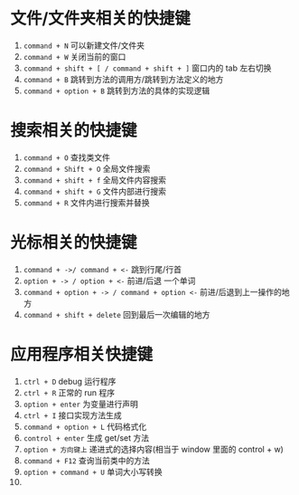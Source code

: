 
# 文件/文件夹相关的快捷键

1. `command + N`  可以新建文件/文件夹
2. `command + W`  关闭当前的窗口
3. `command + shift + [ / command + shift + ]` 窗口内的 tab 左右切换
4. `command + B` 跳转到方法的调用方/跳转到方法定义的地方
5. `command + option + B` 跳转到方法的具体的实现逻辑


# 搜索相关的快捷键
1. `command + O` 查找类文件
2. `command + Shift + O` 全局文件搜索
3. `command + shift + f` 全局文件内容搜索
4. `command + shift + G` 文件内部进行搜索
5. `command + R` 文件内进行搜索并替换


# 光标相关的快捷键
1. `command + ->/ command + <-` 跳到行尾/行首
2. `option + -> / option + <-` 前进/后退 一个单词
3. `command + option + -> / command + option <-` 前进/后退到上一操作的地方
4. `command + shift + delete` 回到最后一次编辑的地方

# 应用程序相关快捷键
1. `ctrl + D` debug 运行程序
2. `ctrl + R` 正常的 run 程序
3. `option + enter` 为变量进行声明
4. `ctrl + I` 接口实现方法生成
5. `command + option + L` 代码格式化
6. `control + enter` 生成 get/set 方法
7. `option + 方向键上` 递进式的选择内容(相当于 window 里面的 control + w)
8. `command + F12` 查询当前类中的方法
9. `option + command + U` 单词大小写转换
10.


